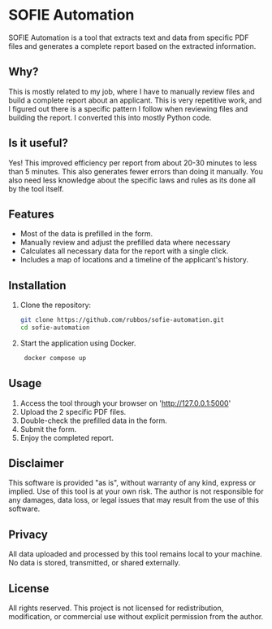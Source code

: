 # SOFIE Automation

SOFIE Automation is a tool that extracts text and data from specific PDF files and generates a complete report based on the extracted information.

## Why?
This is mostly related to my job, where I have to manually review files and build a complete report about an applicant. This is very repetitive work, and I figured out there is a specific pattern I follow when reviewing files and building the report. I converted this into mostly Python code. 

## Is it useful?
Yes! This improved efficiency per report from about 20-30 minutes to less than 5 minutes. This also generates fewer errors than doing it manually. You also need less knowledge about the specific laws and rules as its done all by the tool itself. 

## Features
- Most of the data is prefilled in the form. 
- Manually review and adjust the prefilled data where necessary
- Calculates all necessary data for the report with a single click.
- Includes a map of locations and a timeline of the applicant's history.

## Installation
1. Clone the repository:
    ```bash
    git clone https://github.com/rubbos/sofie-automation.git
    cd sofie-automation
    ```
2. Start the application using Docker.
   ```bash
    docker compose up
    ```
## Usage
1. Access the tool through your browser on 'http://127.0.0.1:5000'
2. Upload the 2 specific PDF files.
3. Double-check the prefilled data in the form. 
4. Submit the form.
3. Enjoy the completed report.

## Disclaimer
This software is provided "as is", without warranty of any kind, express or implied. Use of this tool is at your own risk. The author is not responsible for any damages, data loss, or legal issues that may result from the use of this software.

## Privacy
All data uploaded and processed by this tool remains local to your machine. No data is stored, transmitted, or shared externally.

## License
All rights reserved. This project is not licensed for redistribution, modification, or commercial use without explicit permission from the author.
